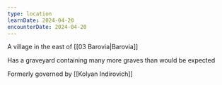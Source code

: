 ```yaml
---
type: location
learnDate: 2024-04-20
encounterDate: 2024-04-20
---
```

A village in the east of [[03 Barovia|Barovia]]

Has a graveyard containing many more graves than would be expected

Formerly governed by [[Kolyan Indirovich]]

